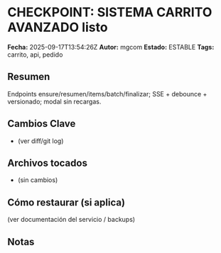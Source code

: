 # CHECKPOINT: SISTEMA CARRITO AVANZADO listo
**Fecha:** 2025-09-17T13:54:26Z
**Autor:** mgcom
**Estado:** ESTABLE
**Tags:** carrito, api, pedido

## Resumen
Endpoints ensure/resumen/items/batch/finalizar; SSE + debounce + versionado; modal sin recargas.

## Cambios Clave
- (ver diff/git log)

## Archivos tocados
- (sin cambios)

## Cómo restaurar (si aplica)
(ver documentación del servicio / backups)

## Notas


